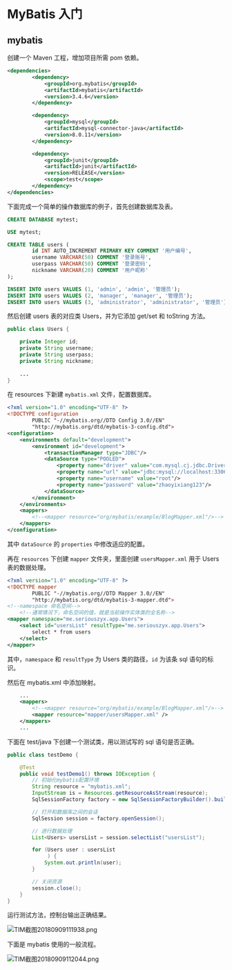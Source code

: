 #   MyBatis 入门

##  mybatis 

创建一个 Maven 工程，增加项目所需 pom 依赖。

```xml
<dependencies>
        <dependency>
            <groupId>org.mybatis</groupId>
            <artifactId>mybatis</artifactId>
            <version>3.4.6</version>
        </dependency>

        <dependency>
            <groupId>mysql</groupId>
            <artifactId>mysql-connector-java</artifactId>
            <version>8.0.11</version>
        </dependency>

        <dependency>
            <groupId>junit</groupId>
            <artifactId>junit</artifactId>
            <version>RELEASE</version>
            <scope>test</scope>
        </dependency>
</dependencies>
```

下面完成一个简单的操作数据库的例子，首先创建数据库及表。

```sql
CREATE DATABASE mytest;

USE mytest;

CREATE TABLE users (
		id INT AUTO_INCREMENT PRIMARY KEY COMMENT '用户编号',
		username VARCHAR(50) COMMENT '登录账号',
		userpass VARCHAR(50) COMMENT '登录密码',
		nickname VARCHAR(20) COMMENT '用户昵称'
);

INSERT INTO users VALUES (1, 'admin', 'admin', '管理员');
INSERT INTO users VALUES (2, 'manager', 'manager', '管理员');
INSERT INTO users VALUES (3, 'administrator', 'administrator', '管理员');

```

然后创建 users 表的对应类 Users，并为它添加 get/set 和 toString 方法。

```java
public class Users {

    private Integer id;
    private String username;
    private String userpass;
    private String nickname;
    
    ...
}
```

在 resources 下新建 `mybatis.xml` 文件，配置数据库。

```xml
<?xml version="1.0" encoding="UTF-8" ?>
<!DOCTYPE configuration
        PUBLIC "-//mybatis.org//DTD Config 3.0//EN"
        "http://mybatis.org/dtd/mybatis-3-config.dtd">
<configuration>
    <environments default="development">
        <environment id="development">
            <transactionManager type="JDBC"/>
            <dataSource type="POOLED">
                <property name="driver" value="com.mysql.cj.jdbc.Driver"/>
                <property name="url" value="jdbc:mysql://localhost:3306/mytest?serverTimezone=GMT&amp;useSSL=false"/>
                <property name="username" value="root"/>
                <property name="password" value="zhaoyixiang123"/>
            </dataSource>
        </environment>
    </environments>
    <mappers>
        <!--<mapper resource="org/mybatis/example/BlogMapper.xml"/>-->
    </mappers>
</configuration>
```

其中 `dataSource` 的 `properties` 中修改适应的配置。

再在 `resources` 下创建 `mapper` 文件夹，里面创建 `usersMapper.xml` 用于 Users 表的数据处理。

```xml
<?xml version="1.0" encoding="UTF-8" ?>
<!DOCTYPE mapper
        PUBLIC "-//mybatis.org//DTD Mapper 3.0//EN"
        "http://mybatis.org/dtd/mybatis-3-mapper.dtd">
<!--namespace 命名空间-->
    <!--通常情况下，命名空间的值，就是当前操作实体类的全名称-->
<mapper namespace="me.seriouszyx.app.Users">
    <select id="usersList" resultType="me.seriouszyx.app.Users">
        select * from users
    </select>
</mapper>
```

其中，`namespace` 和 `resultType` 为 Users 类的路径，`id` 为该条 sql 语句的标识。

然后在 mybatis.xml 中添加映射。

```xml
    ...
    <mappers>
        <!--<mapper resource="org/mybatis/example/BlogMapper.xml"/>-->
        <mapper resource="mapper/usersMapper.xml" />
    </mappers>
    ...
```

下面在 test/java 下创建一个测试类，用以测试写的 sql 语句是否正确。

```java
public class testDemo {

    @Test
    public void testDemo1() throws IOException {
        // 初始化mybatis配置环境
        String resource = "mybatis.xml";
        InputStream is = Resources.getResourceAsStream(resource);
        SqlSessionFactory factory = new SqlSessionFactoryBuilder().build(is);

        // 打开和数据库之间的会话
        SqlSession session = factory.openSession();

        // 进行数据处理
        List<Users> usersList = session.selectList("usersList");

        for (Users user : usersList
             ) {
            System.out.println(user);
        }

        // 关闭资源
        session.close();
    }
}
```

运行测试方法，控制台输出正确结果。

![TIM截图20180909111938.png](https://i.loli.net/2018/09/09/5b949153bcd9c.png)

下面是 mybatis 使用的一般流程。

![TIM截图20180909112044.png](https://i.loli.net/2018/09/09/5b949195bd465.png)



